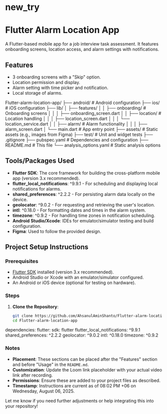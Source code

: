 # new_try

# Flutter Alarm Location App

A Flutter-based mobile app for a job interview task assessment. It features onboarding screens, location access, and alarm settings with notifications.

## Features
- 3 onboarding screens with a "Skip" option.
- Location permission and display.
- Alarm setting with time picker and notification.
- Local storage of alarms.

Flutter-alarm-location-app/
├── android/              # Android configuration
├── ios/                  # iOS configuration
├── lib/
│   ├── features/
│   │   ├── onboarding/   # Onboarding screens
│   │   │   ├── onboarding_screen.dart
│   │   ├── location/     # Location handling
│   │   │   ├── location_screen.dart
│   │   │   └── location_service.dart
│   │   ├── alarm/        # Alarm functionality
│   │   │   ├── alarm_screen.dart
│   └── main.dart         # App entry point
├── assets/               # Static assets (e.g., images from Figma)
├── test/                 # Unit and widget tests
├── .gitignore
├── pubspec.yaml          # Dependencies and configuration
├── README.md             # This file
└── analysis_options.yaml # Static analysis options

## Tools/Packages Used
- **Flutter SDK**: The core framework for building the cross-platform mobile app (version 3.x recommended).
- **flutter_local_notifications**: ^9.9.1 - For scheduling and displaying local notifications for alarms.
- **shared_preferences**: ^2.2.2 - For persisting alarm data locally on the device.
- **geolocator**: ^9.0.2 - For requesting and retrieving the user's location.
- **intl**: ^0.18.0 - For formatting dates and times in the alarm system.
- **timezone**: ^0.9.2 - For handling time zones in notification scheduling.
- **Android Studio/Xcode**: IDEs for emulator/simulator testing and build configuration.
- **Figma**: Used to follow the provided design[](https://www.figma.com/design/FbHsUNPJ3tRWWdvh32cmh0/Test-01-%7C%7C-Figma?node-id=2001-183&t=PtunpJ3oiYPBvBA8-1).

## Project Setup Instructions

### Prerequisites
- [Flutter SDK](https://flutter.dev/docs/get-started/install) installed (version 3.x recommended).
- Android Studio or Xcode with an emulator/simulator configured.
- An Android or iOS device (optional for testing on hardware).

### Steps
1. **Clone the Repository**:
   ```bash
   git clone https://github.com/AhsanulAminShanto/Flutter-alarm-location-app.git
   cd Flutter-alarm-location-app

dependencies:
  flutter:
    sdk: flutter
  flutter_local_notifications: ^9.9.1
  shared_preferences: ^2.2.2
  geolocator: ^9.0.2
  intl: ^0.18.0
  timezone: ^0.9.2

### Notes
- **Placement**: These sections can be placed after the "Features" section and before "Usage" in the `README.md`.
- **Customization**: Update the Loom link placeholder with your actual video link after recording.
- **Permissions**: Ensure these are added to your project files as described.
- **Timestamp**: Instructions are current as of 08:02 PM +06 on Wednesday, August 06, 2025.

Let me know if you need further adjustments or help integrating this into your repository!
